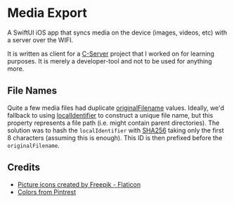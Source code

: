 # Media Export

A SwiftUI iOS app that syncs media on the device (images, videos, etc) with a server over the WIFI.

It is written as client for a [C-Server](https://github.com/BenShutt/C-Playground/tree/develop/Server) project that I worked on for learning purposes. It is merely a developer-tool and not to be used for anything more.

## File Names

Quite a few media files had duplicate [originalFilename](https://developer.apple.com/documentation/photokit/phassetresource/1623985-originalfilename) values. Ideally, we'd fallback to using [localIdentifier](https://developer.apple.com/documentation/photokit/phobject/1622400-localidentifier) to construct a unique file name, but this property represents a file path (i.e. might contain parent directories).
The solution was to hash the `localIdentifier` with [SHA256](https://developer.apple.com/documentation/cryptokit/sha256) taking only the first 8 characters (assuming this is enough). This ID is then prefixed before the `originalFilename`.

## Credits

* [Picture icons created by Freepik - Flaticon](https://www.flaticon.com/free-icons/picture)
* [Colors from Pintrest](https://www.pinterest.co.uk/pin/304626362308735903/)
